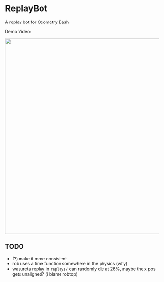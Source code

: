 # ReplayBot

A replay bot for Geometry Dash

Demo Video:

<a href="https://youtu.be/3fcRO_AswyU" target="_blank"><img src="https://i.ytimg.com/vi/3fcRO_AswyU/maxresdefault.jpg" width="640" height="auto" /></a>

## TODO
- (?) make it more consistent
- rob uses a time function somewhere in the physics (why)
- wasureta replay in `replays/` can randomly die at 26%, maybe the x pos gets unaligned? (i blame robtop)

